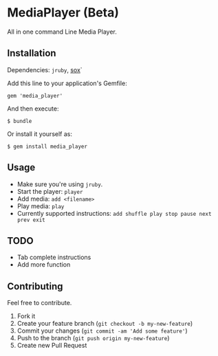 # MediaPlayer (Beta)

All in one command Line Media Player.

## Installation

Dependencies: `jruby`, [sox]( http://sox.sourceforge.net/ )`

Add this line to your application's Gemfile:

    gem 'media_player'

And then execute:

    $ bundle

Or install it yourself as:

    $ gem install media_player

## Usage
  * Make sure you're using `jruby`.
  * Start the player: `player`
  * Add media: `add <filename>`
  * Play media: `play`
  * Currently supported instructions: `add shuffle play stop pause next prev exit`

## TODO
  * Tab complete instructions
  * Add more function

## Contributing

Feel free to contribute.

1. Fork it
2. Create your feature branch (`git checkout -b my-new-feature`)
3. Commit your changes (`git commit -am 'Add some feature'`)
4. Push to the branch (`git push origin my-new-feature`)
5. Create new Pull Request
